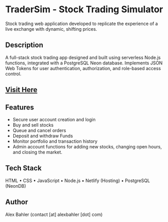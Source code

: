 # TraderSim - Stock Trading Simulator

Stock trading web application developed to replicate the experience of a live exchange with dynamic, shifting prices.

## Description  

A full-stack stock trading app designed and built using serverless Node.js functions, integrated with a PostgreSQL Neon database.
Implements JSON Web Tokens for user authentication, authorization, and role-based access control.

## [Visit Here](https://tradersim.netlify.app/)

## Features   

- Secure user account creation and login
- Buy and sell stocks
- Queue and cancel orders
- Deposit and withdraw Funds
- Monitor portfolio and transaction history
- Admin account functions for adding new stocks, changing open hours, and closing the market.

## Tech Stack  
HTML • CSS • JavaScript • Node.js • Netlify (Hosting) • PostgreSQL (NeonDB)

## Author
Alex Bahler (contact [at] alexbahler [dot] com)
